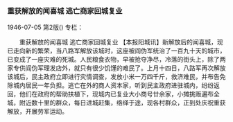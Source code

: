 ### 重获解放的闻喜城  逃亡商家回城复业

1946-07-05
第2版()
专栏：

　　重获解放的闻喜城
    逃亡商家回城复业
    【本报阳城讯】新解放后的闻喜城，现已走向新的繁荣，当八路军解放该城时，这座被阎伪军统治了一百九十天的城市，已变成了一座灾难的死城。人民粮食衣物，早被抢夺净尽，冷落的街头上，除了两家专供阎伪军理发店外，就只有很少饥馑的难民了。上月十四日，八路军再次解放该城后，民主政府立即进行灾情调查，发放小米一万四千斤，救济难民，并布告免除城内居民一年负担。逃亡在外的商人资本家，听到民主政府进驻城内，纷纷返回，他们在政府的帮助扶植下，现城内已复业大小商号廿余家，小摊挑贩遍布全城，附近数十里的群众，每日进城赶集，络绎于途，现各村群众，正到处庆祝重获解放，开展劳军运动。
